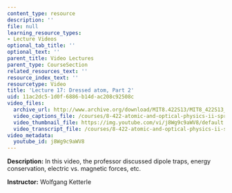 ```yaml
---
content_type: resource
description: ''
file: null
learning_resource_types:
- Lecture Videos
optional_tab_title: ''
optional_text: ''
parent_title: Video Lectures
parent_type: CourseSection
related_resources_text: ''
resource_index_text: ''
resourcetype: Video
title: 'Lecture 17: Dressed atom, Part 2'
uid: 11ac2dc5-1d0f-6886-b14d-ac208c92508c
video_files:
  archive_url: http://www.archive.org/download/MIT8.422S13/MIT8_422S13_lec17-2_300k.mp4
  video_captions_file: /courses/8-422-atomic-and-optical-physics-ii-spring-2013/1cf9892876595d9fa2fe1516a7956725_j8Wg9c9aWV8.vtt
  video_thumbnail_file: https://img.youtube.com/vi/j8Wg9c9aWV8/default.jpg
  video_transcript_file: /courses/8-422-atomic-and-optical-physics-ii-spring-2013/ad1dc59a07ed39aef21277ed12f92481_j8Wg9c9aWV8.pdf
video_metadata:
  youtube_id: j8Wg9c9aWV8
---
```


**Description:** In this video, the professor discussed dipole traps, energy conservation, electric vs. magnetic forces, etc.

**Instructor:** Wolfgang Ketterle